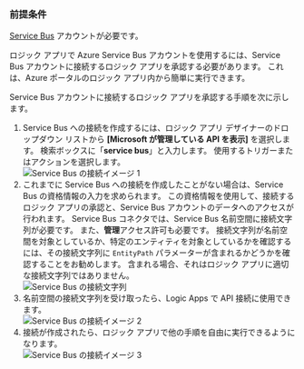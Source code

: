 ### <a name="prerequisites"></a>前提条件
[Service Bus](https://azure.microsoft.com/services/service-bus/) アカウントが必要です。  

ロジック アプリで Azure Service Bus アカウントを使用するには、Service Bus アカウントに接続するロジック アプリを承認する必要があります。 これは、Azure ポータルのロジック アプリ内から簡単に実行できます。  

Service Bus アカウントに接続するロジック アプリを承認する手順を次に示します。  

1. Service Bus への接続を作成するには、ロジック アプリ デザイナーのドロップダウン リストから **[Microsoft が管理している API を表示]** を選択します。 検索ボックスに「**service bus**」と入力します。 使用するトリガーまたはアクションを選択します。  
    ![Service Bus の接続イメージ 1](./media/connectors-create-api-servicebus/servicebus-1.png)  
2. これまでに Service Bus への接続を作成したことがない場合は、Service Bus の資格情報の入力を求められます。 この資格情報を使用して、接続するロジック アプリの承認と、Service Bus アカウントのデータへのアクセスが行われます。 Service Bus コネクタでは、Service Bus 名前空間に接続文字列が必要です。 また、**管理**アクセス許可も必要です。 接続文字列が名前空間を対象としているか、特定のエンティティを対象としているかを確認するには、その接続文字列に `EntityPath` パラメーターが含まれるかどうかを確認することをお勧めします。 含まれる場合、それはロジック アプリに適切な接続文字列ではありません。  
    ![Service Bus の接続文字列](./media/connectors-create-api-servicebus/connectionstring.png)
3. 名前空間の接続文字列を受け取ったら、Logic Apps で API 接続に使用できます。  
    ![Service Bus の接続イメージ 2](./media/connectors-create-api-servicebus/servicebus-2.png)  
4. 接続が作成されたら、ロジック アプリで他の手順を自由に実行できるようになります。  
    ![Service Bus の接続イメージ 3](./media/connectors-create-api-servicebus/servicebus-3.png)   



<!--HONumber=Nov16_HO3-->


